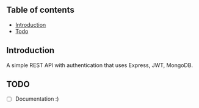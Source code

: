 ## Table of contents
* [Introduction](#Introduction)
* [Todo](#TODO)
## Introduction
A simple REST API with authentication that uses Express, JWT, MongoDB.

## TODO
- [ ] Documentation :)